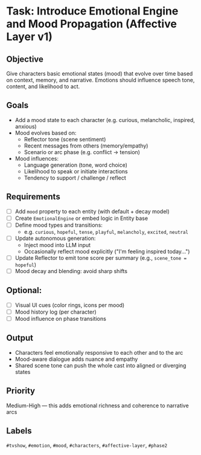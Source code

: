 # Task: Introduce Emotional Engine and Mood Propagation (Affective Layer v1)

## Objective

Give characters basic emotional states (mood) that evolve over time based on context, memory, and narrative. Emotions should influence speech tone, content, and likelihood to act.

## Goals

- Add a mood state to each character (e.g. curious, melancholic, inspired, anxious)
- Mood evolves based on:
  - Reflector tone (scene sentiment)
  - Recent messages from others (memory/empathy)
  - Scenario or arc phase (e.g. conflict → tension)
- Mood influences:
  - Language generation (tone, word choice)
  - Likelihood to speak or initiate interactions
  - Tendency to support / challenge / reflect

## Requirements

- [ ] Add `mood` property to each entity (with default + decay model)
- [ ] Create `EmotionalEngine` or embed logic in Entity base
- [ ] Define mood types and transitions:
  - e.g. `curious`, `hopeful`, `tense`, `playful`, `melancholy`, `excited`, `neutral`
- [ ] Update autonomous generation:
  - Inject mood into LLM input
  - Occasionally reflect mood explicitly ("I'm feeling inspired today...")
- [ ] Update Reflector to emit tone score per summary (e.g., `scene_tone = hopeful`)
- [ ] Mood decay and blending: avoid sharp shifts

## Optional:

- [ ] Visual UI cues (color rings, icons per mood)
- [ ] Mood history log (per character)
- [ ] Mood influence on phase transitions

## Output

- Characters feel emotionally responsive to each other and to the arc
- Mood-aware dialogue adds nuance and empathy
- Shared scene tone can push the whole cast into aligned or diverging states

## Priority

Medium-High — this adds emotional richness and coherence to narrative arcs

## Labels

`#tvshow`, `#emotion`, `#mood`, `#characters`, `#affective-layer`, `#phase2`